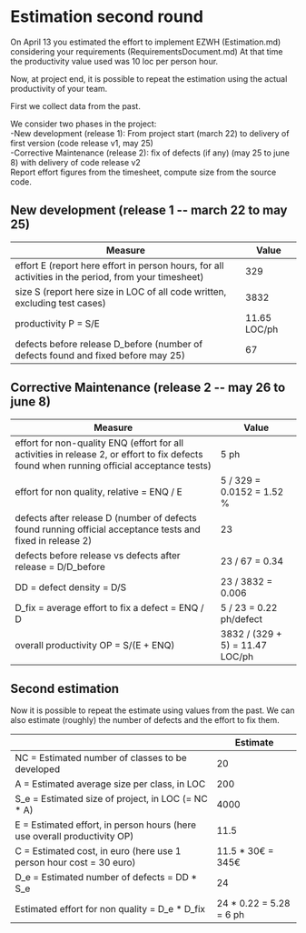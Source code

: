 # Estimation second round

On April 13 you estimated the effort to implement EZWH (Estimation.md) considering your requirements (RequirementsDocument.md)
At that time the productivity value used was 10 loc per person hour.   

Now, at project end, it is possible to repeat the 
estimation using the actual productivity of your team.


First we collect data from the past.   

We consider two phases in the project: <br>
-New development (release 1): From project start (march 22) to delivery of first version (code release v1, may 25) <br>
-Corrective Maintenance (release 2): fix of defects (if any)  (may 25 to june 8) with delivery of code release v2  <br>
Report effort figures from the timesheet, compute size from the source code.

## New development (release 1  -- march 22 to may 25)
| Measure| Value |
|---|---|
|effort E (report here effort in person hours, for all activities in the period, from your timesheet)  | 329 |
|size S (report here size in LOC of all code written, excluding test cases)  |3832|
|productivity P = S/E | 11.65 LOC/ph|
|defects before release D_before (number of defects found and fixed before may 25) | 67 |



## Corrective Maintenance (release 2 -- may 26 to june 8)

| Measure | Value|
|---|---|
|effort for non-quality ENQ (effort for all activities in release 2, or effort to fix defects found when running official acceptance tests) | 5 ph |
|effort for non quality, relative = ENQ / E | 5 / 329 = 0.0152 = 1.52 %|
|defects after release D (number of defects found running official acceptance tests and  fixed in release 2) | 23 |
|defects before release vs defects after release = D/D_before | 23 / 67 = 0.34 |
|DD = defect density = D/S| 23 / 3832 = 0.006 |
|D_fix = average effort to fix a defect = ENQ / D | 5 / 23 = 0.22 ph/defect |
|overall productivity OP = S/(E + ENQ)| 3832 / (329 + 5) = 11.47 LOC/ph |

## Second estimation

Now it is possible to repeat the estimate using values from the past. We can also estimate (roughly) the number of defects and the effort to fix them.

|             | Estimate                        |             
| ----------- | ------------------------------- |  
| NC =  Estimated number of classes to be developed                 |          20               |             
|  A = Estimated average size per class, in LOC                     |           200                 | 
| S_e = Estimated size of project, in LOC (= NC * A)                  |          4000                      |
| E = Estimated effort, in person hours (here use overall productivity OP)  |         11.5                         |   
| C = Estimated cost, in euro (here use 1 person hour cost = 30 euro)                   |     11.5 * 30€ = 345€    | 
| D_e = Estimated number of defects = DD * S_e | 24 |
| Estimated effort for non quality = D_e * D_fix | 24 * 0.22 = 5.28 = 6 ph |
